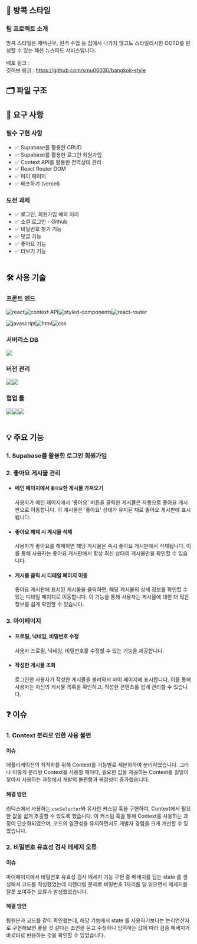 ## 👕 방콕 스타일

### 팀 프로젝트 소개

방콕 스타일은 재택근무, 원격 수업 등 집에서 나가지 않고도 스타일리시한 OOTD를 완성할 수 있는 패션 뉴스피드 서비스입니다.

배포 링크 : <br />
깃허브 링크 : https://github.com/smu06030/bangkok-style

## 🗂️ 파일 구조

## 📌 요구 사항

### 필수 구현 사항

- ✅ Supabase를 활용한 CRUD
- ✅ Supabase를 활용한 로그인 회원가입
- ✅ Context API를 활용한 전역상태 관리
- ✅ React Router DOM
- ✅ 마이 페이지
- ✅ 배포하기 (vercel)

### 도전 과제
- ✅ 로그인, 회원가입 예외 처리
- ✅ 소셜 로그인 - Github
- ✅ 비밀번호 찾기 기능
- ✅ 댓글 기능
- ✅ 좋아요 기능
- ✅ 더보기 기능
<br /><br />

## 🛠️ 사용 기술

### 프론트 엔드

<img src="https://img.shields.io/badge/React-20232A?style=for-the-badge&logo=react&logoColor=61DAFB" alt="react" /><img src="https://img.shields.io/badge/Context--Api-000000?style=for-the-badge&logo=react" alt="context API" /><img src="https://img.shields.io/badge/styled--components-DB7093?style=for-the-badge&logo=styled-components&logoColor=white" alt="styled-components" /><img src="https://img.shields.io/badge/React_Router-CA4245?style=for-the-badge&logo=react-router&logoColor=white" alt="react-router" /><br />

<img src="https://img.shields.io/badge/JavaScript-F7DF1E?style=for-the-badge&logo=JavaScript&logoColor=white" alt="javascript" /><img src="https://img.shields.io/badge/HTML-239120?style=for-the-badge&logo=html5&logoColor=white" alt="html" /><img src="https://img.shields.io/badge/CSS-239120?&style=for-the-badge&logo=css3&logoColor=white" alt="css" /><br />

### 서버리스 DB

<img src="https://img.shields.io/badge/Supabase-181818?style=for-the-badge&logo=supabase&logoColor=white" /><br />

### 버전 관리

<img src="https://img.shields.io/badge/GIT-E44C30?style=for-the-badge&logo=git&logoColor=white"/><img src="https://img.shields.io/badge/GitHub-100000?style=for-the-badge&logo=github&logoColor=white"/><br />

### 협업 툴
<img src="https://img.shields.io/badge/Figma-F24E1E?style=for-the-badge&logo=figma&logoColor=white" /><img src="https://img.shields.io/badge/Slack-4A154B?style=for-the-badge&logo=slack&logoColor=white" /><img src="https://img.shields.io/badge/notion-000000?style=for-the-badge&logo=notion&logoColor=white" /><br /><br />

## 💡 주요 기능

### 1. Supabase를 활용한 로그인 회원가입

### 2. 좋아요 게시물 관리
- #### 메인 페이지에서 `좋아요`한 게시물 가져오기
  사용자가 메인 페이지에서 '좋아요' 버튼을 클릭한 게시물은 자동으로 좋아요 게시판으로 이동합니다. 이 게시물은 '좋아요' 상태가 유지된 채로 좋아요 게시판에 표시됩니다.

- #### 좋아요 해제 시 게시물 삭제
  사용자가 좋아요를 해제하면 해당 게시물은 즉시 좋아요 게시판에서 삭제됩니다. 이를 통해 사용자는 좋아요 게시판에서 항상 최신 상태의 게시물만을 확인할 수 있습니다.

- #### 게시물 클릭 시 디테일 페이지 이동
  좋아요 게시판에 표시된 게시물을 클릭하면, 해당 게시물의 상세 정보를 확인할 수 있는 디테일 페이지로 이동합니다. 이 기능을 통해 사용자는 게시물에 대한 더 많은 정보를 쉽게 확인할 수 있습니다.

### 3. 마이페이지
- #### 프로필, 닉네임, 비밀번호 수정
  사용자 프로필, 닉네임, 비밀번호를 수정할 수 있는 기능을 제공합니다.

- #### 작성한 게시물 조회
  로그인한 사용자가 작성한 게시물을 불러와서 마이 페이지에 표시합니다. 이를 통해 사용자는 자신의 게시물 목록을 확인하고, 작성한 콘텐츠를 쉽게 관리할 수 있습니다.

## ❓ 이슈

### 1. Context 분리로 인한 사용 불편

#### 이슈
애플리케이션의 최적화를 위해 Context를 기능별로 세분화하여 분리하였습니다. 그러나 이렇게 분리된 Context를 사용할 때마다, 필요한 값을 제공하는 Context를 일일이 찾아서 사용하는 과정에서 개발의 불편함과 복잡성이 증가했습니다.

#### 해결 방안
리덕스에서 사용하는 `useSelector`와 유사한 커스텀 훅을 구현하여, Context에서 필요한 값을 쉽게 추출할 수 있도록 했습니다. 이 커스텀 훅을 통해 Context를 사용하는 과정이 단순화되었으며, 코드의 일관성을 유지하면서도 개발자 경험을 크게 개선할 수 있었습니다.

### 2. 비밀번호 유효성 검사 메세지 오류

#### 이슈
마이페이지에서 비밀번호 유효성 검사 메세지 기능 구현 중 메세지를 담는 state 를 생성해서 코드를 작성했었는데 리렌더링 문제로 비밀번호 1자리를 덜 읽으면서 메세지를 잘못 보여주는 오류가 발생했었습니다.

#### 해결 방안
팀원분과 코드를 같이 확인했는데, 해당 기능에서 state 를 사용하기보다는 논리연산자로 구현해보면 좋을 것 같다는 조언을 듣고 수정하니 입력하는 값에 따라 검증 메세지가 바로바로 반응하는 것을 확인할 수 있었습니다.